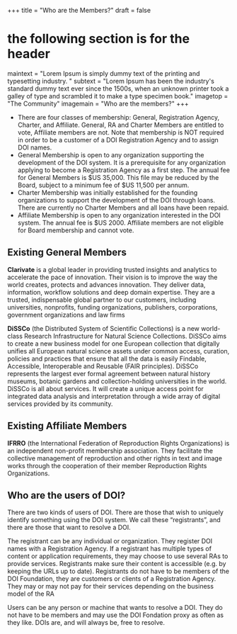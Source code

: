 +++
title = "Who are the Members?"
draft = false
# the following section is for the header
maintext = "Lorem Ipsum is simply dummy text of the printing and typesetting industry. "
subtext = "Lorem Ipsum has been the industry's standard dummy text ever since the 1500s, when an unknown printer took a galley of type and scrambled it to make a type specimen book."
imagetop = "The Community"
imagemain = "Who are the members?"
+++

- There are four classes of membership: General, Registration Agency, Charter, and Affiliate. General, RA and Charter Members are entitled to vote, Affiliate members are not. Note that membership is NOT required in order to be a customer of a DOI Registration Agency and to assign DOI names.
- General Membership is open to any organization supporting the development of the DOI system. It is a prerequisite for any organization applying to become a Registration Agency as a first step. The annual fee for General Members is $US 35,000. This file may be reduced by the Board, subject to a minimum fee of $US 11,500 per annum.
- Charter Membership was initially established for the founding organizations to support the development of the DOI through loans. There are currently no Charter Members and all loans have been repaid. 
- Affiliate Membership is open to any organization interested in the DOI system. The annual fee is $US 2000. Affiliate members are not eligible for Board membership and cannot vote.
 
## Existing General Members 

**Clarivate** is a global leader in providing trusted insights and analytics to accelerate the pace of innovation. Their vision is to improve the way the world creates, protects and advances innovation. They deliver data, information, workflow solutions and deep domain expertise. They are a trusted, indispensable global partner to our customers, including universities, nonprofits, funding organizations, publishers, corporations, government organizations and law firms

**DiSSCo** (the Distributed System of Scientific Collections) is a new world-class Research Infrastructure for Natural Science Collections. DiSSCo aims to create a new business model for one European collection that digitally unifies all European natural science assets under common access, curation, policies and practices that ensure that all the data is easily Findable, Accessible, Interoperable and Reusable (FAIR principles). DiSSCo represents the largest ever formal agreement between natural history museums, botanic gardens and collection-holding universities in the world. DiSSCo is all about services. It will create a unique access point for integrated data analysis and interpretation through a wide array of digital services provided by its community. 

## Existing Affiliate Members

**IFRRO** (the International Federation of Reproduction Rights Organizations) is an independent non-profit membership association. They facilitate the collective management of reproduction and other rights in text and image works through the cooperation of their member Reproduction Rights Organizations.

## Who are the users of DOI?
There are two kinds of users of DOI. There are those that wish to uniquely identify something using the DOI system. We call these “registrants”, and there are those that want to resolve a DOI.   

The registrant can be any individual or organization. They register DOI names with a Registration Agency. If a registrant has multiple types of content or application requirements, they may choose to use several RAs to provide services. Registrants make sure their content is accessible (e.g. by keeping the URLs up to date). Registrants do not have to be members of the DOI Foundation, they are customers or clients of a Registration Agency. They may or may not pay for their services depending on the business model of the RA

Users can be any person or machine that wants to resolve a DOI. They do not have to be members and may use the DOI Fondation proxy as often as they like. DOIs are, and will always be, free to resolve. 
